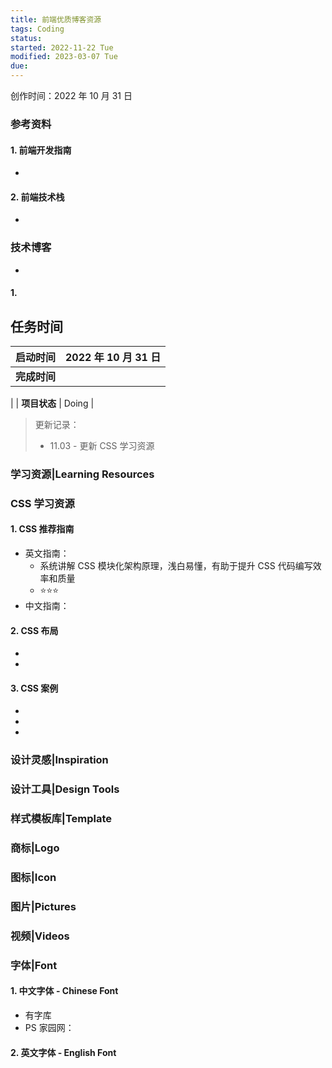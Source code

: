 ```yaml
---
title: 前端优质博客资源
tags: Coding
status:
started: 2022-11-22 Tue
modified: 2023-03-07 Tue
due:
---
```


创作时间：2022 年 10 月 31 日
### 参考资料
#### 1. 前端开发指南
- 
#### 2. 前端技术栈
- 
### 技术博客
- 
#### 1. 
## 任务时间

| **启动时间** | 2022 年 10 月 31 日 |
| --- | --- |
| **完成时间** | 
 |
| **项目状态** | Doing |

> 更新记录：
> - 11.03 - 更新 CSS 学习资源

### 学习资源|Learning Resources
### CSS 学习资源
#### 1. CSS 推荐指南
- 英文指南： 
   - 系统讲解 CSS 模块化架构原理，浅白易懂，有助于提升 CSS 代码编写效率和质量
   - ⭐⭐⭐
- 中文指南：
#### 2. CSS 布局
- 
-  
#### 3. CSS 案例
- 
- 
- 
### 设计灵感|Inspiration
### 设计工具|Design Tools 
### 样式模板库|Template
### 商标|Logo 
### 图标|Icon 
### 图片|Pictures 
### 视频|Videos
### 字体|Font
#### 1. 中文字体 - Chinese Font
- 有字库
- PS 家园网：
#### 2. 英文字体 - English Font
